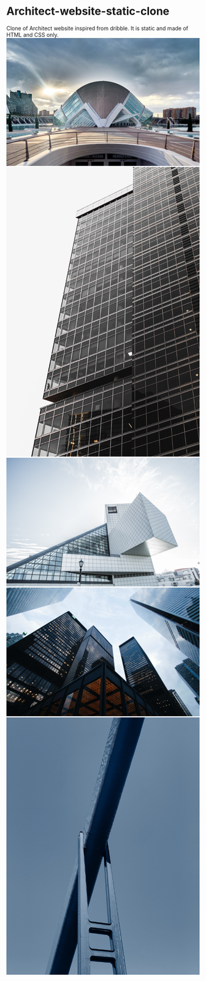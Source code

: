 # Architect-website-static-clone
Clone of Architect website inspired from dribble. It is static and made of HTML and CSS only.
![](img/juan-gomez-bLVP2Jt_PNw-unsplash.jpg)
![](img/klim-musalimov-68kfDvAywj8-unsplash.jpg)
![](img/lance-anderson-QdAAasrZhdk-unsplash.jpg)
![](img/sean-pollock-PhYq704ffdA-unsplash.jpg)
![](img/tarik-haiga-uor43Y0eWNw-unsplash.jpg)
